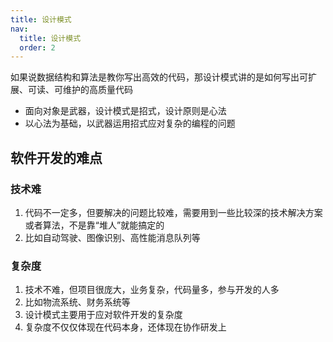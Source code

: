 ```yaml
---
title: 设计模式
nav:
  title: 设计模式
  order: 2
---
```


如果说数据结构和算法是教你写出高效的代码，那设计模式讲的是如何写出可扩展、可读、可维护的高质量代码

- 面向对象是武器，设计模式是招式，设计原则是心法
- 以心法为基础，以武器运用招式应对复杂的编程的问题

## 软件开发的难点

### 技术难

1. 代码不一定多，但要解决的问题比较难，需要用到一些比较深的技术解决方案或者算法，不是靠“堆人”就能搞定的
2. 比如自动驾驶、图像识别、高性能消息队列等

### 复杂度

1. 技术不难，但项目很庞大，业务复杂，代码量多，参与开发的人多
2. 比如物流系统、财务系统等
3. 设计模式主要用于应对软件开发的复杂度
4. 复杂度不仅仅体现在代码本身，还体现在协作研发上
